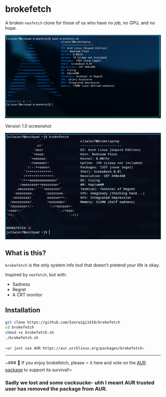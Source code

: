 # brokefetch

A broken `neofetch` clone for those of us who have no job, no GPU, and no hope.

![screenshot](screenshots/v1.7.png)

Version 1.0 screenshot

![screenshot](screenshots/screenshot.png)

## What is this?

`brokefetch` is the only system info tool that doesn't pretend your life is okay.

Inspired by `neofetch`, but with:
- Sadness
- Regret
- A CRT monitor

## Installation

```bash
git clone https://github.com/Szerwigi1410/brokefetch
cd brokefetch
chmod +x brokefetch.sh
./brokefetch.sh

~or just use AUR https://aur.archlinux.org/packages/brokefetch~
```
---

~### 💖 If you enjoy brokefetch, please ⭐ it here and vote on the [AUR package](https://aur.archlinux.org/packages/brokefetch) to support its survival!~

### Sadly we lost and some cocksucke- uhh I meant AUR trusted user has removed the package from AUR.
